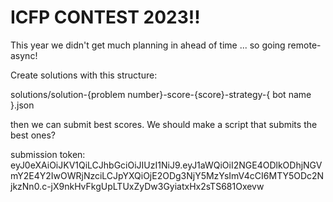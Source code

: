 # ICFP CONTEST 2023!!

This year we didn't get much planning in ahead of time ... so going remote-async!

Create solutions with this structure:

  solutions/solution-{problem number}-score-{score}-strategy-{ bot name }.json

then we can submit best scores. We should make a script that submits the best ones?

submission token: eyJ0eXAiOiJKV1QiLCJhbGciOiJIUzI1NiJ9.eyJ1aWQiOiI2NGE4ODlkODhjNGVmY2E4Y2IwOWRjNzciLCJpYXQiOjE2ODg3NjY5MzYsImV4cCI6MTY5ODc2NjkzNn0.c-jX9nkHvFkgUpLTUxZyDw3GyiatxHx2sTS681Oxevw

